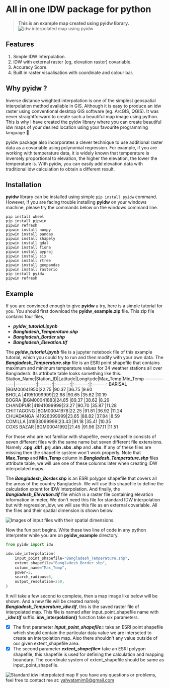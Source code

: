 # All in one IDW package for python
> **This is an example map created using pyidw library.**![idw interpolated map using pyidw](https://github.com/yahyatamim/pyidw/blob/master/images/output_map.png?raw=true)

## Features
 1. Simple IDW Interpolation.
 2. IDW with external raster (eg, elevation raster) covariable.
 3. Accuracy Score.
 4. Built in raster visualisation with coordinate and colour bar.

## Why pyidw ?

Inverse distance weighted interpolation is one of the simplest geospatial interpolation method available in GIS. Although it is easy to produce an idw raster using conventional desktop GIS software (eg. ArcGIS, QGIS). It was never straightforward to create such a beautiful map image using python. This is why I have created the pyidw library where you can create beautiful idw maps of your desired location using your favourite programming language 🐍

pyidw package also incorporates a clever technique to use additional raster data as a covariable using polynomial regression. For example, if you are working with temperature data, it is widely known that temperature is inversely proportional to elevation, the higher the elevation, the lower the temperature is. With pyidw, you can easily add elevation data with traditional idw calculation to obtain a different result.

## Installation
**pyidw** library can be installed using simple `pip install pyidw` command. However, if you are facing trouble installing **pyidw** on your windows machine, please try the commands below on the windows command line. 

    pip install wheel
    pip install pipwin
    pipwin refresh
    pipwin install numpy
    pipwin install pandas
    pipwin install shapely
    pipwin install gdal
    pipwin install fiona
    pipwin install pyproj
    pipwin install six
    pipwin install rtree
    pipwin install geopandas
    pipwin install rasterio
    pip install pyidw
    pipwin refresh

## Example
If you are convinced enough to give **pyidw** a try, here is a simple tutorial for you. You should first download the **pyidw_example.zip** file. This zip file contains four files, 
- ***pyidw_tutorial.ipynb***
- ***Bangladesh_Temperature.shp***
- ***Bangladesh_Border.shp***
- ***Bangladesh_Elevation.tif***

The ***pyidw_tutorial.ipynb*** file is a jupyter notebook file of this example tutorial, which you could try to run and then modify with your own data. The ***Bangladesh_Temperature.shp***  file is an ESRI point shapefile that contains maximum and minimum temperature values for 34 weather stations all over Bangladesh. Its attribute table looks something like this.
Station\_Name|Station\_ID|Latitude|Longitude|Max\_Temp|Min\_Temp
-------------|----------:|:------:|:-------:|:-------:|:-------:
BARISAL      |BGM00041950|22.75   |90.37    |36.75    |9.60     
BHOLA        |41951099999|22.68   |90.65    |35.62    |10.19    
BOGRA        |BGM00041883|24.85   |89.37    |38.62    |8.29     
CHANDPUR     |41941099999|23.27   |90.70    |35.87    |11.28    
CHITTAGONG   |BGM00041978|22.25   |91.81    |36.92    |11.24    
CHUADANGA    |41926099999|23.65   |88.82    |37.84    |8.59     
COMILLA      |41933099999|23.43   |91.18    |35.41    |10.35    
COXS BAZAR   |BGM00041992|21.45   |91.96    |37.11    |11.51    

For those who are not familiar with shapefile, every shapefile consists of seven different files with the same name but seven different file extensions. Namely **.cpg .dbf .prj .sbn .sbx .shp** and **.shx**. If any of these files are missing then the shapefile system won't work properly. Note that **Max_Temp** and **Min_Temp** column in ***Bangladesh_Temperature.shp***  files attribute table, we will use one of these columns later when creating IDW interpolated maps.

The ***Bangladesh_Border.shp*** is an ESRI polygon shapefile that covers all the areas of the country Bangladesh. We will use this shapefile to define the calculation extent for IDW interpolation. And finally, the ***Bangladesh_Elevation.tif*** file which is a raster file containing elevation information in meter, We don't need this file for standard IDW interpolation but with regression_idw, we will use this file as an external covariable. All the files and their spatial dimension is shown below.

![Images of input files with their spatial dimensions.](https://github.com/yahyatamim/pyidw/raw/master/images/point_extent_elevation.png)

Now the fun part begins. Write these two line of code in any python interpreter while you are on **pyidw_example** directory.
```python
from pyidw import idw

idw.idw_interpolation(
    input_point_shapefile="Bangladesh_Temperature.shp",
    extent_shapefile="Bangladesh_Border.shp",
    column_name="Max_Temp",
    power=2,
    search_radious=6,
    output_resolution=250,
)
```
It will take a few second to complete, then a map image like below will be shown. And a new file will be created namely ***Bangladesh_Temperature_idw.tif***, this is the saved raster file of interpolated map. This file is named after input_point_shapefile name with ***\_idw.tif*** suffix. **idw_interpolation()** function take six parameters. 

 - [x] The first parameter ***input_point_shapefile=*** take an ESRI point shapefile which should contain the particular data value we are interseted to create an interpolation map. Also there shouldn't any value outside of our given extent_shapefile area. 
 - [x] The second parameter ***extent_shapefile=*** take an ESRI polygon shapefile, this shapefile is used for defining the calculation and mapping boundary. The coordinate system of extent_shapefile should be same as input_point_shapefile.
 
![Standard idw interpolated map](https://github.com/yahyatamim/pyidw/raw/master/images/standard_idw_interpolated_map.png)
If you have any questions or problems, feel free to contact me at: yahyatamim0@gmail.com
